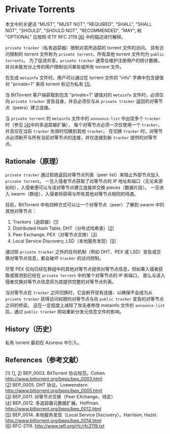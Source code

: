 # Private Torrents

<a id="id1" ></a>
本文中的关键词 "MUST", "MUST NOT", "REQUIRED", "SHALL", "SHALL NOT", "SHOULD", "SHOULD NOT", "RECOMMENDED", "MAY", 和 "OPTIONAL" 
应按照 IETF RFC 2119 [\[6\]](#rfc-2119) 中的描述进行解释。

`private tracker`（私有追踪器）限制对其所追踪的 torrent 文件的访问。
具有访问限制的 torrent 文件称为 `private torrent`。所有其他 torrent 文件均为 `public torrents`。
为了促进共享，`private tracker` 通常会维护注册用户的统计数据，并对未能充分上传的用户限制访问某些或所有 torrent 文件。

<a id="id2" ></a>
在生成 `metainfo` 文件时，用户可以通过在 torrent 文件的 "info" 字典中包含键值对 "private=1" 来将 torrent 标记为私有 [\[1\]](#bep-3)。

当 BitTorrent 客户端获取到包含 "private=1" 键值对的 `metainfo` 文件时，必须仅向 `private tracker` 宣告自身，并且必须仅与从 `private tracker` 返回的对等节点（peers）建立连接。

 <a id="id3" ></a>
当 `private torrent` 的 `metainfo` 文件中的 `announce-list` 中出现多个 `tracker` 时（参见 [\[4\]](#bep-12)中的多追踪器扩展），
每个对等节点必须一次仅使用一个 `tracker`，并且仅在当前 `tracker` 失效时切换到其他 `tracker`。
在切换 `tracker` 时，对等节点必须断开与所有当前对等节点的连接，并仅连接到新 `tracker` 提供的对等节点。

## Rationale（原理）

`private tracker` 通过拒绝返回对等节点列表（peer list）来阻止外部节点加入 `private torrent`。
一旦入侵者节点获取了对等节点的 IP 地址和端口（无论来源如何），入侵者便可以与该对等节点建立连接并交换 pieces（数据片段）。
一旦进入 swarm（群组），入侵者将获得与所有其他对等节点相同的待遇。

目前，BitTorrent 中有四种方式可以让一个对等节点（peer）了解到 swarm 中的其他对等节点：

1. Trackers（追踪器）[\[1\]](#bep-3) <a id="id4" ></a>
2. Distributed Hash Table, DHT（分布式哈希表）[\[2\]](#bep-5) <a id="id5" ></a>
3. Peer Exchange, PEX（对等节点交换）[\[3\]](#bep-11) <a id="id6" ></a>
4. Local Service Discovery, LSD（本地服务发现）[\[5\]](#bep-14) <a id="id7" ></a>

通过除 `private tracker` 之外的任何机制（例如 DHT、PEX 或 LSD）宣告或交换对等节点信息，都会破坏 `tracker` 的访问控制。

尽管 PEX 仅向已经在群组中的其他对等节点提供对等节点信息，但如果入侵者获取或猜测到已经在 `private torrent` 中的某个对等节点的 IP 和端口，
那么与该入侵者交换对等节点信息将为其提供完整的对等节点列表。

当对等节点在 `tracker` 之间切换时，它会断开现有连接，以确保不会成为从 `private tracker` 获得访问权限的对等节点与向 `public tracker` 宣告的对等节点之间的桥梁。
这在一定程度上减轻了攻击者修改 metainfo 文件的 `announce-list` 后，通过 `public tracker` 网站重新分发元信息文件的影响。

## History（历史）

私有 torrent 最初在 Azureus 中引入。

## References（参考文献）  
[1] (<a id="bep-3" ></a>[1](#id2), <a id="bep-5" ></a>[2](#id4)) BEP_0003. BitTorrent 协议规范。Cohen. http://www.bittorrent.org/beps/bep_0003.html  
<a id="bep-5" ></a>[[2](#id5)] BEP_0005. DHT 协议。Loewenstern. http://www.bittorrent.org/beps/bep_0005.html  
<a id="bep-11" ></a>[[3](#id6)] BEP_0011. 对等节点交换（Peer EXchange，待定）  
<a id="bep-12" ></a>[[4](#id3)] BEP_0012. 多追踪器元数据扩展。Hoffman. http://www.bittorrent.org/beps/bep_0012.html  
<a id="bep-14" ></a>[[5](#id7)] BEP_0014. 本地服务发现（Local Service Discovery）。Harrison, Hazel. http://www.bittorrent.org/beps/bep_0014.html  
<a id="rfc-2119" ></a>[[6](#id1)] RFC-2119. http://www.ietf.org/rfc/rfc2119.txt  